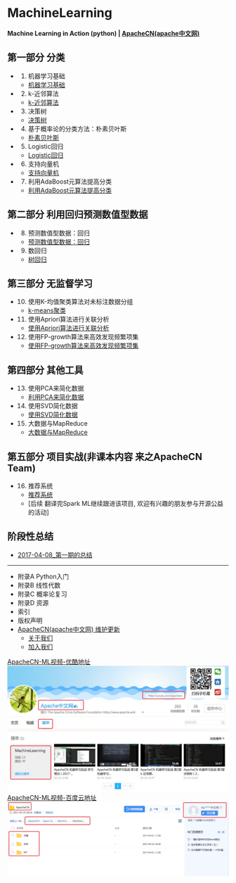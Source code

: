 # MachineLearning

**Machine Learning in Action (python) | [ApacheCN(apache中文网)](http://www.apache.wiki)**

## 第一部分  分类

* 1) 机器学习基础
    * [机器学习基础](./docs/1.机器学习基础.md)
* 2) k-近邻算法
    * [k-近邻算法](./docs/2.k-近邻算法.md)
* 3) 决策树
    * [决策树](./docs/3.决策树.md)
* 4) 基于概率论的分类方法：朴素贝叶斯
    * [朴素贝叶斯](./docs/4.朴素贝叶斯.md)
* 5) Logistic回归
    * [Logistic回归](./docs/5.Logistic回归.md)
* 6) 支持向量机
    * [支持向量机](./docs/6.支持向量机.md)
* 7) 利用AdaBoost元算法提高分类
    * [利用AdaBoost元算法提高分类](./docs/7.利用AdaBoost元算法提高分类.md)

## 第二部分  利用回归预测数值型数据

* 8) 预测数值型数据：回归
    * [预测数值型数据：回归](./docs/8.预测数值型数据：回归.md)
* 9) 数回归
    * [树回归](./docs/9.树回归.md)

## 第三部分  无监督学习

* 10) 使用K-均值聚类算法对未标注数据分组
   * [k-means聚类](./docs/10.k-means聚类.md)
* 11) 使用Apriori算法进行关联分析
   * [使用Apriori算法进行关联分析](./docs/11.使用Apriori算法进行关联分析.md)
* 12) 使用FP-growth算法来高效发现频繁项集
   * [使用FP-growth算法来高效发现频繁项集](./docs/12.使用FP-growth算法来高效发现频繁项集.md )

## 第四部分  其他工具

* 13) 使用PCA来简化数据
    * [利用PCA来简化数据](./docs/13.利用PCA来简化数据.md)
* 14) 使用SVD简化数据
    * [使用SVD简化数据](./docs/14.使用SVD简化数据.md)
* 15) 大数据与MapReduce
    * [大数据与MapReduce](./docs/15.大数据与MapReduce.md)

## 第五部分  项目实战(非课本内容 来之ApacheCN Team)

* 16) 推荐系统
    * [推荐系统](/docs/16.推荐系统.md)
    * [后续 翻译完Spark ML继续跟进该项目, 欢迎有兴趣的朋友参与开源公益的活动]

## 阶段性总结

* [2017-04-08_第一期的总结](/report/2017-04-08_第一期的总结.md)

* * *

* 附录A Python入门
* 附录B 线性代数
* 附录C 概率论复习
* 附录D 资源
* 索引
* 版权声明
* [ApacheCN(apache中文网) 维护更新](http://www.apache.wiki)
    * [关于我们](http://www.apache.wiki/pages/viewpage.action?pageId=2887240)
    * [加入我们](http://www.apache.wiki/pages/viewpage.action?pageId=2887239)

[ApacheCN-ML视频-优酷地址](http://i.youku.com/apachecn)
![](/images/MainPage/apachecn_youku.png)
[ApacheCN-ML视频-百度云地址](https://pan.baidu.com/s/1eS44hCu)
![](/images/MainPage/apachecn_baiduyun.png)
